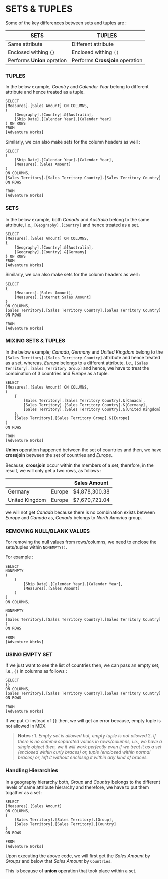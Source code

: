 # SETS & TUPLES

Some of the key differences between sets and tuples are :

|SETS|TUPLES|
|----|----|
|Same attribute|Different attribute|
|Enclosed withing `{}`|Enclosed withing `()`|
|Performs **Union** opration|Performs **Crossjoin** operation|

### TUPLES

In the below example, *Country* and *Calender Year* belong to different attribute and hence treated as a tuple.

```mdx
SELECT
[Measures].[Sales Amount] ON COLUMNS,
(
	[Geography].[Country].&[Australia],
	[Ship Date].[Calendar Year].[Calendar Year]
) ON ROWS
FROM
[Adventure Works]
```
Similarly, we can also make sets for the column headers as well :
```mdx
SELECT
(
	[Ship Date].[Calendar Year].[Calendar Year],
	[Measures].[Sales Amount]
)
ON COLUMNS,
[Sales Territory].[Sales Territory Country].[Sales Territory Country]
ON ROWS

FROM
[Adventure Works]
```

### SETS

In the below example, both *Canada* and *Australia* belong to the same attribute, i.e., `[Geography].[Country]` and hence treated as a set.
```mdx
SELECT
[Measures].[Sales Amount] ON COLUMNS,
{
	[Geography].[Country].&[Australia],
	[Geography].[Country].&[Germany]
} ON ROWS
FROM
[Adventure Works]
```
Similarly, we can also make sets for the column headers as well :

```mdx
SELECT
{
	[Measures].[Sales Amount],
	[Measures].[Internet Sales Amount]
}
ON COLUMNS,
[Sales Territory].[Sales Territory Country].[Sales Territory Country]
ON ROWS

FROM
[Adventure Works]
```

### MIXING SETS & TUPLES


In the below example; *Canada*, *Germany* and *United Kingdom* belong to the `[Sales Territory].[Sales Territory Country]` attribute and hence treated as a set, whereas, *Europe* belongs to a different attribute, i.e., `[Sales Territory].[Sales Territory Group]` and hence, we have to treat the combination of 3 countries and *Europe* as a tuple.

```mdx
SELECT
[Measures].[Sales Amount] ON COLUMNS,
(
	{
		[Sales Territory].[Sales Territory Country].&[Canada],
		[Sales Territory].[Sales Territory Country].&[Germany],
		[Sales Territory].[Sales Territory Country].&[United Kingdom]
	},
	[Sales Territory].[Sales Territory Group].&[Europe]
)
ON ROWS

FROM
[Adventure Works]
```

**Union** operation happened between the set of countries and then, we have **crossjoin** between the set of countries and *Europe*.

Because, **crossjoin** occur within the members of a set, therefore, in the result, we will only get a two rows, as follows :

| | |Sales Amount|
|--|--|--|
|Germany|Europe|$4,878,300.38|
|United Kingdom|Europe|$7,670,721.04|

we will not get *Canada* because there is no combination exists between *Europe* and *Canada* as, *Canada* belongs to *North America* group.

### REMOVING NULL/BLANK VALUES

For removing the null values from rows/columns, we need to enclose the sets/tuples within `NONEMPTY()`.

For example :

```mdx
SELECT
NONEMPTY
(
	(
		[Ship Date].[Calendar Year].[Calendar Year],
		[Measures].[Sales Amount]
	)
)
ON COLUMNS,

NONEMPTY
(
[Sales Territory].[Sales Territory Country].[Sales Territory Country]
)
ON ROWS

FROM
[Adventure Works]
```
### USING EMPTY SET


If we just want to see the list of countries then, we can pass an empty set, i.e., `{}` in columns as follows :

```mdx
SELECT
{}
ON COLUMNS,
[Sales Territory].[Sales Territory Country].[Sales Territory Country]
ON ROWS

FROM
[Adventure Works]
```
If we put `()` instead of `{}` then, we will get an error because, empty tuple is not allowed in MDX.

>**Notes :**
    1. *Empty set is allowed but, empty tuple is not allowed*
    2. *If there is no comma separated values in rows/columns, i.e., we have a single object then, we it will work perfectly even if we treat it as a set (enclosed within curly braces) or, tuple (enclosed within normal braces) or, left it without enclosng it within any kind of braces.*

### Handling Hierarchies


In a geography hierarchy both, *Group* and *Country* belongs to the different levels of same attribute hierarchy and therefore, we have to put them togather as a set :

```mdx
SELECT
[Measures].[Sales Amount]
ON COLUMNS,
{
	[Sales Territory].[Sales Territory].[Group],
	[Sales Territory].[Sales Territory].[Country]
}
ON ROWS

FROM
[Adventure Works]
```
Upon executing the above code, we will first get the *Sales Amount* by *Groups* and below that *Sales Amount* by `Countries`.

This is because of **union** operation that took place within a set.
